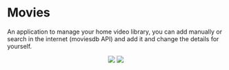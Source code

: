 # Movies
An application to manage your home video library, you can add manually or search in the internet (moviesdb API) and add it and change the details for yourself.  
<p align="center">
  <img src="http://up419.siz.co.il/up3/tq3ttoamky0z.jpg">
  <img src="http://up419.siz.co.il/up2/nyzwmmkooiwj.jpg">
</p>


